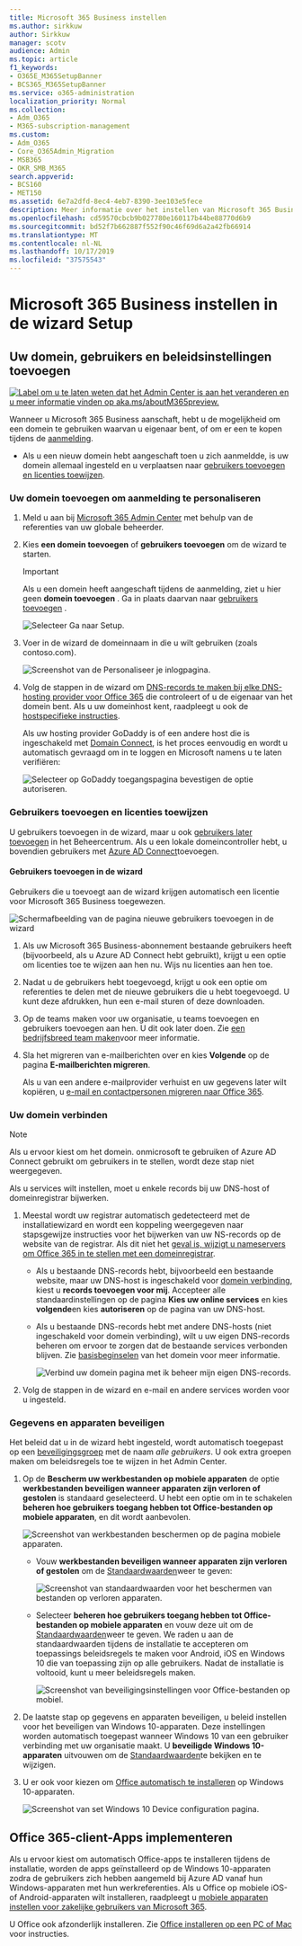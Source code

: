 ```yaml
---
title: Microsoft 365 Business instellen
ms.author: sirkkuw
author: Sirkkuw
manager: scotv
audience: Admin
ms.topic: article
f1_keywords:
- O365E_M365SetupBanner
- BCS365_M365SetupBanner
ms.service: o365-administration
localization_priority: Normal
ms.collection:
- Adm_O365
- M365-subscription-management
ms.custom:
- Adm_O365
- Core_O365Admin_Migration
- MSB365
- OKR_SMB_M365
search.appverid:
- BCS160
- MET150
ms.assetid: 6e7a2dfd-8ec4-4eb7-8390-3ee103e5fece
description: Meer informatie over het instellen van Microsoft 365 Business.
ms.openlocfilehash: cd59570cbcb9b027780e160117b44be88770d6b9
ms.sourcegitcommit: bd52f7b662887f552f90c46f69d6a2a42fb66914
ms.translationtype: MT
ms.contentlocale: nl-NL
ms.lasthandoff: 10/17/2019
ms.locfileid: "37575543"
---
```

# <a name="set-up-microsoft-365-business-in-the-setup-wizard"></a>Microsoft 365 Business instellen in de wizard Setup

## <a name="add-your-domain-users-and-set-up-policies"></a>Uw domein, gebruikers en beleidsinstellingen toevoegen

[![Label om u te laten weten dat het Admin Center is aan het veranderen en u meer informatie vinden op aka.ms/aboutM365preview.](media/m365admincenterchanging.png)](https://docs.microsoft.com/office365/admin/microsoft-365-admin-center-preview)

Wanneer u Microsoft 365 Business aanschaft, hebt u de mogelijkheid om een domein te gebruiken waarvan u eigenaar bent, of om er een te kopen tijdens de [aanmelding](sign-up.md).

- Als u een nieuw domein hebt aangeschaft toen u zich aanmeldde, is uw domein allemaal ingesteld en u verplaatsen naar [gebruikers toevoegen en licenties toewijzen](#add-users-and-assign-licenses).

### <a name="add-your-domain-to-personalize-sign-in"></a>Uw domein toevoegen om aanmelding te personaliseren

1. Meld u aan bij [Microsoft 365 Admin Center](https://admin.microsoft.com) met behulp van de referenties van uw globale beheerder. 

2. Kies **een domein toevoegen** of **gebruikers toevoegen** om de wizard te starten.
    > [!IMPORTANT]
    > Als u een domein heeft aangeschaft tijdens de aanmelding, ziet u hier geen **domein toevoegen** . Ga in plaats daarvan naar [gebruikers toevoegen](#add-users-and-assign-licenses) .

    ![Selecteer Ga naar Setup.](media/gotosetupinadmincenter.png)
    
3. Voer in de wizard de domeinnaam in die u wilt gebruiken (zoals contoso.com).


    ![Screenshot van de Personaliseer je inlogpagina.](media/personalizesignin.png)

    
4. Volg de stappen in de wizard om [DNS-records te maken bij elke DNS-hosting provider voor Office 365](https://docs.microsoft.com/office365/admin/get-help-with-domains/create-dns-records-at-any-dns-hosting-provider) die controleert of u de eigenaar van het domein bent. Als u uw domeinhost kent, raadpleegt u ook de [hostspecifieke instructies](https://docs.microsoft.com/office365/admin/get-help-with-domains/set-up-your-domain-host-specific-instructions).

    Als uw hosting provider GoDaddy is of een andere host die is ingeschakeld met [Domain Connect](https://docs.microsoft.com/office365/admin/get-help-with-domains/domain-connect), is het proces eenvoudig en wordt u automatisch gevraagd om in te loggen en Microsoft namens u te laten verifiëren:

    ![Selecteer op GoDaddy toegangspagina bevestigen de optie autoriseren.](media/godaddyauth.png)

### <a name="add-users-and-assign-licenses"></a>Gebruikers toevoegen en licenties toewijzen

U gebruikers toevoegen in de wizard, maar u ook [gebruikers later toevoegen](add-users-m365b.md) in het Beheercentrum. Als u een lokale domeincontroller hebt, u bovendien gebruikers met [Azure AD Connect](https://docs.microsoft.com/azure/active-directory/hybrid/how-to-connect-install-express)toevoegen.

#### <a name="add-users-in-the-wizard"></a>Gebruikers toevoegen in de wizard

Gebruikers die u toevoegt aan de wizard krijgen automatisch een licentie voor Microsoft 365 Business toegewezen.

![Schermafbeelding van de pagina nieuwe gebruikers toevoegen in de wizard](media/addnewuserspage.png)

1. Als uw Microsoft 365 Business-abonnement bestaande gebruikers heeft (bijvoorbeeld, als u Azure AD Connect hebt gebruikt), krijgt u een optie om licenties toe te wijzen aan hen nu. Wijs nu licenties aan hen toe.

2. Nadat u de gebruikers hebt toegevoegd, krijgt u ook een optie om referenties te delen met de nieuwe gebruikers die u hebt toegevoegd. U kunt deze afdrukken, hun een e-mail sturen of deze downloaden.

3. Op de teams maken voor uw organisatie, u teams toevoegen en gebruikers toevoegen aan hen. U dit ook later doen. Zie [een bedrijfsbreed team maken](https://support.office.com/article/037bb27a-bcc9-48fe-8d72-44d9482420a3)voor meer informatie.

4. Sla het migreren van e-mailberichten over en kies **Volgende** op de pagina **E-mailberichten migreren**. 

    Als u van een andere e-mailprovider verhuist en uw gegevens later wilt kopiëren, u [e-mail en contactpersonen migreren naar Office 365](https://support.office.com/article/a3e3bddb-582e-4133-8670-e61b9f58627e).


### <a name="connect-your-domain"></a>Uw domein verbinden

> [!NOTE]
> Als u ervoor kiest om het domein. onmicrosoft te gebruiken of Azure AD Connect gebruikt om gebruikers in te stellen, wordt deze stap niet weergegeven.
  
Als u services wilt instellen, moet u enkele records bij uw DNS-host of domeinregistrar bijwerken.
  
1. Meestal wordt uw registrar automatisch gedetecteerd met de installatiewizard en wordt een koppeling weergegeven naar stapsgewijze instructies voor het bijwerken van uw NS-records op de website van de registrar. Als dit niet het [geval is, wijzigt u nameservers om Office 365 in te stellen met een domeinregistrar](https://support.office.com/article/a8b487a9-2a45-4581-9dc4-5d28a47010a2). 

    - Als u bestaande DNS-records hebt, bijvoorbeeld een bestaande website, maar uw DNS-host is ingeschakeld voor [domein verbinding](https://docs.microsoft.com/office365/admin/get-help-with-domains/domain-connect), kiest u **records toevoegen voor mij**. Accepteer alle standaardinstellingen op de pagina **Kies uw online services** en kies **volgende**en kies **autoriseren** op de pagina van uw DNS-host.
    - Als u bestaande DNS-records hebt met andere DNS-hosts (niet ingeschakeld voor domein verbinding), wilt u uw eigen DNS-records beheren om ervoor te zorgen dat de bestaande services verbonden blijven. Zie [basisbeginselen](https://docs.microsoft.com/office365/admin/get-help-with-domains/dns-basics) van het domein voor meer informatie.

        ![Verbind uw domein pagina met ik beheer mijn eigen DNS-records.](media/connectyourdomainpage.png)

2. Volg de stappen in de wizard en e-mail en andere services worden voor u ingesteld.

### <a name="protect-data-and-devices"></a>Gegevens en apparaten beveiligen 

Het beleid dat u in de wizard hebt ingesteld, wordt automatisch toegepast op een [beveiligingsgroep](https://docs.microsoft.com/office365/admin/create-groups/compare-groups#security-groups) met de naam *alle gebruikers*. U ook extra groepen maken om beleidsregels toe te wijzen in het Admin Center.

1. Op de **Bescherm uw werkbestanden op mobiele apparaten** de optie **werkbestanden beveiligen wanneer apparaten zijn verloren of gestolen** is standaard geselecteerd. U hebt een optie om in te schakelen **beheren hoe gebruikers toegang hebben tot Office-bestanden op mobiele apparaten**, en dit wordt aanbevolen.

    ![Screenshot van werkbestanden beschermen op de pagina mobiele apparaten.](media/protectworkfilesondevices.png)

     - Vouw **werkbestanden beveiligen wanneer apparaten zijn verloren of gestolen** om de [Standaardwaarden](protect-work-files-on-lost-or-stolen-device.md)weer te geven:

        ![Screenshot van standaardwaarden voor het beschermen van bestanden op verloren apparaten.](media/protectworkfilesondevicesdefault.png)

    - Selecteer **beheren hoe gebruikers toegang hebben tot Office-bestanden op mobiele apparaten** en vouw deze uit om de [Standaardwaarden](manage-user-access-on-mobile-devices.md)weer te geven. We raden u aan de standaardwaarden tijdens de installatie te accepteren om toepassings beleidsregels te maken voor Android, iOS en Windows 10 die van toepassing zijn op alle gebruikers. Nadat de installatie is voltooid, kunt u meer beleidsregels maken.

        ![Screenshot van beveiligingsinstellingen voor Office-bestanden op mobiel.](media/useraccessonmobile.png)

2. De laatste stap op gegevens en apparaten beveiligen, u beleid instellen voor het beveiligen van Windows 10-apparaten. Deze instellingen worden automatisch toegepast wanneer Windows 10 van een gebruiker verbinding met uw organisatie maakt. U **beveiligde Windows 10-apparaten** uitvouwen om de [Standaardwaarden](secure-windows-10-devices.md)te bekijken en te wijzigen.
3. U er ook voor kiezen om [Office automatisch te installeren](install-office-on-windows-10-during-setup.md) op Windows 10-apparaten.

    ![Screenshot van set Windows 10 Device configuration pagina.](media/setwin10config.png)


## <a name="deploy-office-365-client-apps"></a>Office 365-client-Apps implementeren

Als u ervoor kiest om automatisch Office-apps te installeren tijdens de installatie, worden de apps geïnstalleerd op de Windows 10-apparaten zodra de gebruikers zich hebben aangemeld bij Azure AD vanaf hun Windows-apparaten met hun werkreferenties.
Als u Office op mobiele iOS-of Android-apparaten wilt installeren, raadpleegt u [mobiele apparaten instellen voor zakelijke gebruikers van Microsoft 365](set-up-mobile-devices.md).

U Office ook afzonderlijk installeren. Zie [Office installeren op een PC of Mac](https://support.office.com/article/4414eaaf-0478-48be-9c42-23adc4716658) voor instructies.
